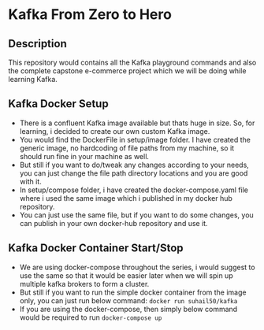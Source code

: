 # Kafka From Zero to Hero
## Description
This repository would contains all the Kafka playground commands and also the complete capstone e-commerce project which we will be doing while learning Kafka.

## Kafka Docker Setup
- There is a confluent Kafka image available but thats huge in size. So, for learning, i decided to create our own custom Kafka image.
- You would find the DockerFile in setup/image folder. I have created the generic image, no hardcoding of file paths from my machine, so it should run fine in your machine as well.
- But still if you want to do/tweak any changes according to your needs, you can just change the file path directory locations and you are good with it.
- In setup/compose folder, i have created the docker-compose.yaml file where i used the same image which i published in my docker hub repository.
- You can just use the same file, but if you want to do some changes, you can publish in your own docker-hub repository and use it.

## Kafka Docker Container Start/Stop
- We are using docker-compose throughout the series, i would suggest to use the same so that it would be easier later when we will spin up multiple kafka brokers to form a cluster.
- But still if you want to run the simple docker container from the image only, you can just run below command:
  ```docker run suhail50/kafka ```
- If you are using the docker-compose, then simply below command would be required to run
  ```docker-compose up ```
